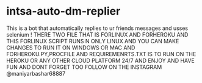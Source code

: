 # intsa-auto-dm-replier
This is  a bot that automatically replies to ur friends messages and usses selenium !
THERE TWO FILE THAT IS FORLINUX AND FORHEROKU AND THIS FORLINUX SCRIPT RUNS N ONLY LINUX AND YOU CAN MAKE CHANGES TO RUN IT ON WINDOWS OR MAC AND FORHEROKU.PY,PROCFILE AND REQUIREMENRTS.TXT IS TO RUN ON THE HEROKU OR ANY OTHER CLOUD PLATFORM 24/7 AND ENJOY AND HAVE FUN AND DONT FORGET TOO FOLLOW ON THE INSTAGRAM @maniyarbashar68887

